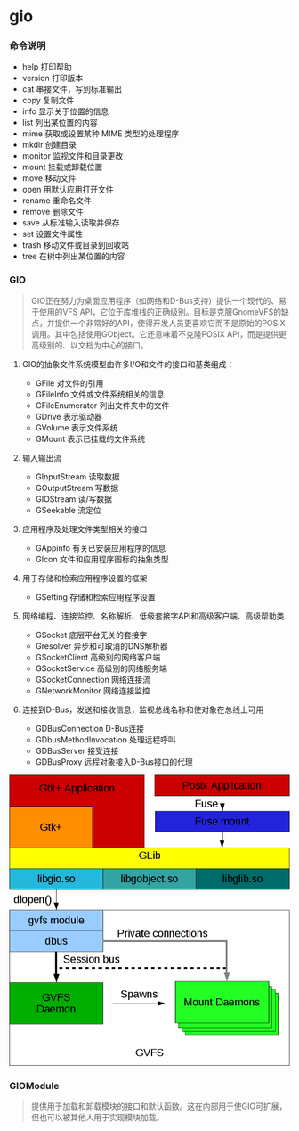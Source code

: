# gio

### 命令说明

  - help     打印帮助
  - version  打印版本
  - cat      串接文件，写到标准输出
  - copy     复制文件
  - info     显示关于位置的信息
  - list     列出某位置的内容
  - mime     获取或设置某种 MIME 类型的处理程序
  - mkdir    创建目录
  - monitor  监视文件和目录更改
  - mount    挂载或卸载位置
  - move     移动文件
  - open     用默认应用打开文件
  - rename   重命名文件
  - remove   删除文件
  - save     从标准输入读取并保存
  - set      设置文件属性
  - trash    移动文件或目录到回收站
  - tree     在树中列出某位置的内容

### GIO

> GIO正在努力为桌面应用程序（如网络和D-Bus支持）提供一个现代的、易于使用的VFS API，它位于库堆栈的正确级别。目标是克服GnomeVFS的缺点，并提供一个非常好的API，使得开发人员更喜欢它而不是原始的POSIX调用。其中包括使用GObject。它还意味着不克隆POSIX API，而是提供更高级别的、以文档为中心的接口。 

1. GIO的抽象文件系统模型由许多I/O和文件的接口和基类组成： 

    - GFile  对文件的引用
    - GFileInfo  文件或文件系统相关的信息
    - GFileEnumerator 列出文件夹中的文件
    - GDrive 表示驱动器
    - GVolume 表示文件系统
    - GMount 表示已挂载的文件系统

2. 输入输出流

    - GInputStream 读取数据
    - GOutputStream 写数据
    - GIOStream 读/写数据
    - GSeekable 流定位

3. 应用程序及处理文件类型相关的接口

    - GAppinfo 有关已安装应用程序的信息
    - GIcon 文件和应用程序图标的抽象类型

4. 用于存储和检索应用程序设置的框架

    - GSetting 存储和检索应用程序设置

5. 网络编程、连接监控、名称解析、低级套接字API和高级客户端、高级帮助类

    - GSocket 底层平台无关的套接字
    - Gresolver 异步和可取消的DNS解析器
    - GSocketClient 高级别的网络客户端
    - GSocketService 高级别的网络服务端
    - GSocketConnection 网络连接流
    - GNetworkMonitor 网络连接监控

6. 连接到D-Bus，发送和接收信息，监视总线名称和使对象在总线上可用

    - GDBusConnection D-Bus连接
    - GDbusMethodInvocation 处理远程呼叫
    - GDBusServer 接受连接
    - GDBusProxy 远程对象接入D-Bus接口的代理

![图片](pic/1.png)

### GIOModule

> 提供用于加载和卸载模块的接口和默认函数。这在内部用于使GIO可扩展，但也可以被其他人用于实现模块加载。
